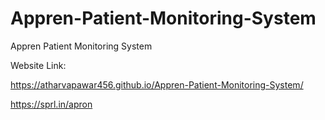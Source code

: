 # Appren-Patient-Monitoring-System
Appren Patient Monitoring System


Website Link:

https://atharvapawar456.github.io/Appren-Patient-Monitoring-System/

https://sprl.in/apron
